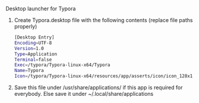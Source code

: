 Desktop launcher for Typora

1.  Create Typora.desktop file with the following contents (replace file paths properly)

    ```bash
    [Desktop Entry]
    Encoding=UTF-8
    Version=1.0
    Type=Application
    Terminal=false
    Exec=/typora/Typora-linux-x64/Typora
    Name=Typora
    Icon=/typora/Typora-linux-x64/resources/app/asserts/icon/icon_128x128.png
    ```

2. ​Save this file under /usr/share/applications/ if this app is required for everybody. Else save it under ~/.local/share/applications